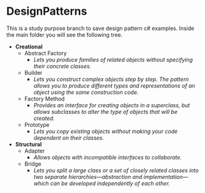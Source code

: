 # DesignPatterns
This is a study purpose branch to save design pattern c# examples. Inside the main folder you will see the following tree. 

- **Creational**
  - Abstract Factory
    - _Lets you produce families of related objects without specifying their concrete classes._
  - Builder
    - _Lets you construct complex objects step by step. The pattern allows you to produce different types and representations of an object using the same construction code._
  - Factory Method
    - _Provides an interface for creating objects in a superclass, but allows subclasses to alter the type of objects that will be created._
  - Prototype
    - _Lets you copy existing objects without making your code dependent on their classes._
- **Structural**
  - Adapter
    - _Allows objects with incompatible interfaces to collaborate._
  - Bridge
    - _Lets you split a large class or a set of closely related classes into two separate hierarchies—abstraction and implementation—which can be developed independently of each other._
